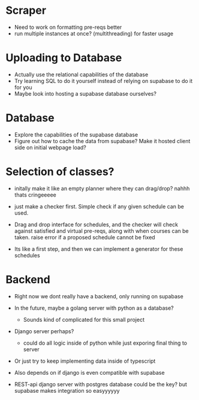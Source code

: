 # Scraper
- Need to work on formatting pre-reqs better
- run multiple instances at once? (multithreading) for faster usage

# Uploading to Database
- Actually use the relational capabilities of the database
- Try learning SQL to do it yourself instead of relying on supabase to do it for you
- Maybe look into hosting a supabase database ourselves?


# Database
- Explore the capabilities of the supabase database
- Figure out how to cache the data from supabase? Make it hosted client side on initial webpage load?


# Selection of classes? 
- initally make it like an empty planner where they can drag/drop? nahhh thats cringeeeee

- just make a checker first. Simple check if any given schedule can be used.
- Drag and drop interface for schedules, and the checker will check against satisfied and virtual pre-reqs, along with when courses can be taken. raise error if a proposed schedule cannot be fixed

- Its like a first step, and then we can implement a generator for these schedules


# Backend

- Right now we dont really have a backend, only running on supabase

- In the future, maybe a golang server with python as a database?
	- Sounds kind of complicated for this small project
- Django server perhaps?
	- could do all logic inside of python while just exporing final thing to server

- Or just try to keep implementing data inside of typescript
- Also depends on if django is even compatible with supabase
- REST-api django server with postgres database could be the key? but supabase makes integration so easyyyyyy
